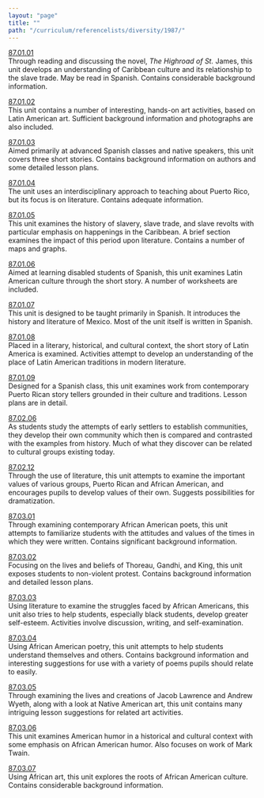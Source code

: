 ```yaml
---
layout: "page"
title: ""
path: "/curriculum/referencelists/diversity/1987/"
---
```

<main><a href="/curriculum/guides/1987/1/87.01.01.x.html">87.01.01</a> <br/> Through reading and discussing the novel, <i>The</i> <i>Highroad</i> <i>of</i> <i>St.</i> James, this unit develops an understanding of Caribbean culture and its relationship to the slave trade. May be read in Spanish. Contains considerable background information. <p> <a href="/curriculum/guides/1987/1/87.01.02.x.html">87.01.02</a> <br/> This unit contains a number of interesting, hands-on art activities, based on Latin American art. Sufficient background information and photographs are also included. </p><p> <a href="/curriculum/guides/1987/1/87.01.03.x.html">87.01.03</a> <br/> Aimed primarily at advanced Spanish classes and native speakers, this unit covers three short stories. Contains background information on authors and some detailed lesson plans. </p><p> <a href="/curriculum/guides/1987/1/87.01.04.x.html">87.01.04</a> <br/> The unit uses an interdisciplinary approach to teaching about Puerto Rico, but its focus is on literature. Contains adequate information. </p><p> <a href="/curriculum/guides/1987/1/87.01.05.x.html">87.01.05</a> <br/> This unit examines the history of slavery, slave trade, and slave revolts with particular emphasis on happenings in the Caribbean. A brief section examines the impact of this period upon literature. Contains a number of maps and graphs. </p><p> <a href="/curriculum/guides/1987/1/87.01.06.x.html">87.01.06</a> <br/> Aimed at learning disabled students of Spanish, this unit examines Latin American culture through the short story. A number of worksheets are included. </p><p> <a href="/curriculum/guides/1987/1/87.01.07.x.html">87.01.07</a> <br/> This unit is designed to be taught primarily in Spanish. It introduces the history and literature of Mexico. Most of the unit itself is written in Spanish. </p><p> <a href="/curriculum/guides/1987/1/87.01.08.x.html">87.01.08</a> <br/> Placed in a literary, historical, and cultural context, the short story of Latin America is examined. Activities attempt to develop an understanding of the place of Latin American traditions in modern literature. </p><p> <a href="/curriculum/guides/1987/1/87.01.09.x.html">87.01.09</a> <br/> Designed for a Spanish class, this unit examines work from contemporary Puerto Rican story tellers grounded in their culture and traditions. Lesson plans are in detail. </p><p> <a href="/curriculum/guides/1987/2/87.02.06.x.html">87.02.06</a> <br/> As students study the attempts of early settlers to establish communities, they develop their own community which then is compared and contrasted with the examples from history. Much of what they discover can be related to cultural groups existing today. </p><p> <a href="/curriculum/guides/1987/2/87.02.12.x.html">87.02.12</a> <br/> Through the use of literature, this unit attempts to examine the important values of various groups, Puerto Rican and African American, and encourages pupils to develop values of their own. Suggests possibilities for dramatization. </p><p> <a href="/curriculum/guides/1987/3/87.03.01.x.html">87.03.01</a> <br/> Through examining contemporary African American poets, this unit attempts to familiarize students with the attitudes and values of the times in which they were written. Contains significant background information. </p><p> <a href="/curriculum/guides/1987/3/87.03.02.x.html">87.03.02</a> <br/> Focusing on the lives and beliefs of Thoreau, Gandhi, and King, this unit exposes students to non-violent protest. Contains background information and detailed lesson plans. </p><p> <a href="/curriculum/guides/1987/3/87.03.03.x.html">87.03.03</a> <br/> Using literature to examine the struggles faced by African Americans, this unit also tries to help students, especially black students, develop greater self-esteem. Activities involve discussion, writing, and self-examination. </p><p> <a href="/curriculum/guides/1987/3/87.03.04.x.html">87.03.04</a> <br/> Using African American poetry, this unit attempts to help students understand themselves and others. Contains background information and interesting suggestions for use with a variety of poems pupils should relate to easily. </p><p> <a href="/curriculum/guides/1987/3/87.03.05.x.html">87.03.05</a> <br/> Through examining the lives and creations of Jacob Lawrence and Andrew Wyeth, along with a look at Native American art, this unit contains many intriguing lesson suggestions for related art activities. </p><p> <a href="/curriculum/guides/1987/3/87.03.06.x.html">87.03.06</a> <br/> This unit examines American humor in a historical and cultural context with some emphasis on African American humor. Also focuses on work of Mark Twain. </p><p> <a href="/curriculum/guides/1987/3/87.03.07.x.html">87.03.07</a> <br/> Using African art, this unit explores the roots of African American culture. Contains considerable background information. <br/> <br/>
</p></main>
